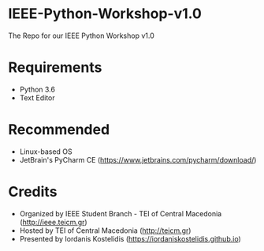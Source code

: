 # IEEE-Python-Workshop-v1.0
The Repo for our IEEE Python Workshop v1.0

# Requirements
* Python 3.6
* Text Editor

# Recommended
* Linux-based OS
* JetBrain's PyCharm CE (https://www.jetbrains.com/pycharm/download/)

# Credits
* Organized by IEEE Student Branch - TEI of Central Macedonia (http://ieee.teicm.gr)
* Hosted by TEI of Central Macedonia (http://teicm.gr)
* Presented by Iordanis Kostelidis (https://iordaniskostelidis.github.io)
